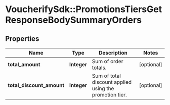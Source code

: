 # VoucherifySdk::PromotionsTiersGetResponseBodySummaryOrders

## Properties

| Name | Type | Description | Notes |
| ---- | ---- | ----------- | ----- |
| **total_amount** | **Integer** | Sum of order totals. | [optional] |
| **total_discount_amount** | **Integer** | Sum of total discount applied using the promotion tier. | [optional] |

